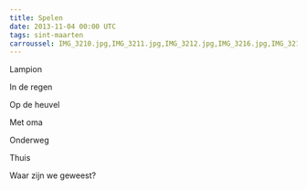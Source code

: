 ```yaml
---
title: Spelen
date: 2013-11-04 00:00 UTC
tags: sint-maarten
carroussel: IMG_3210.jpg,IMG_3211.jpg,IMG_3212.jpg,IMG_3216.jpg,IMG_3217.jpg,IMG_3221.jpg,IMG_3223.jpg,IMG_3224.jpg,IMG_3236.jpg,IMG_3240.jpg,IMG_3242.jpg,IMG_3245.jpg
---
```


Lampion

In de regen

Op de heuvel

Met oma 

Onderweg

Thuis 

Waar zijn we geweest?